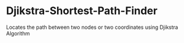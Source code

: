 # Djikstra-Shortest-Path-Finder
Locates the path between two nodes or two coordinates using Djikstra Algorithm

